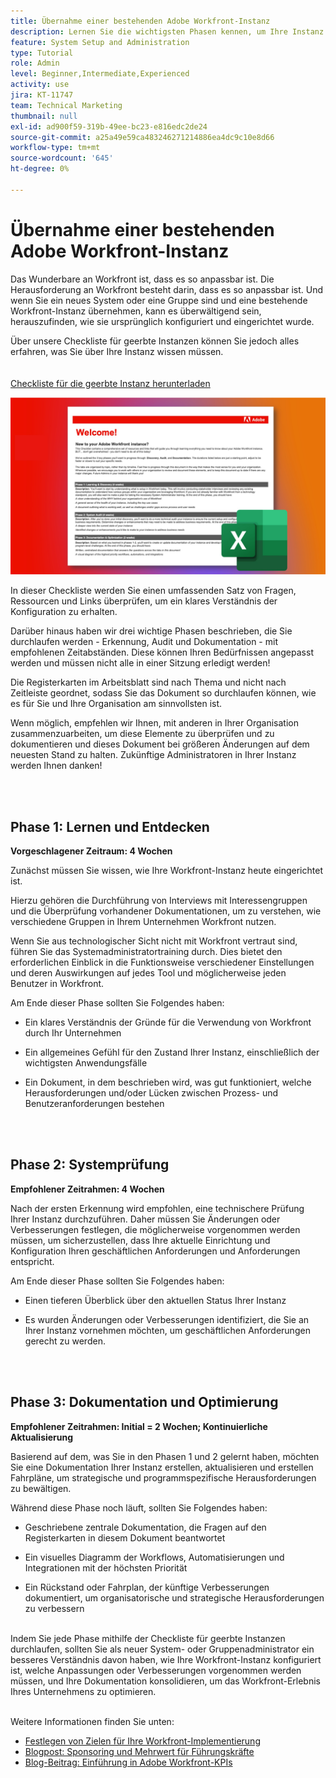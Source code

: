 ```yaml
---
title: Übernahme einer bestehenden Adobe Workfront-Instanz
description: Lernen Sie die wichtigsten Phasen kennen, um Ihre Instanz von Workfront als neues System- oder Gruppenadministrator zu bewerten, zu verstehen und zu optimieren.
feature: System Setup and Administration
type: Tutorial
role: Admin
level: Beginner,Intermediate,Experienced
activity: use
jira: KT-11747
team: Technical Marketing
thumbnail: null
exl-id: ad900f59-319b-49ee-bc23-e816edc2de24
source-git-commit: a25a49e59ca483246271214886ea4dc9c10e8d66
workflow-type: tm+mt
source-wordcount: '645'
ht-degree: 0%

---
```


# Übernahme einer bestehenden Adobe Workfront-Instanz

Das Wunderbare an Workfront ist, dass es so anpassbar ist. Die Herausforderung an Workfront besteht darin, dass es so anpassbar ist. Und wenn Sie ein neues System oder eine Gruppe sind und eine bestehende Workfront-Instanz übernehmen, kann es überwältigend sein, herauszufinden, wie sie ursprünglich konfiguriert und eingerichtet wurde.

Über unsere Checkliste für geerbte Instanzen können Sie jedoch alles erfahren, was Sie über Ihre Instanz wissen müssen.\
<br>
</br>
<a href="assets/adobe-workfront-system-admin-playbook-inherited-instance.xlsx" class="spectrum-Button spectrum-Button--outline spectrum-Button--primary spectrum-Button--sizeM">
<span class="spectrum-Button-label has-no-wrap has-text-weight-bold">Checkliste für die geerbte Instanz herunterladen </span>
</a>

![Checklisten-Bild für geerbte Instanzen](assets/wf-inherited-instance-imagel.jpg)

In dieser Checkliste werden Sie einen umfassenden Satz von Fragen, Ressourcen und Links überprüfen, um ein klares Verständnis der Konfiguration zu erhalten.

Darüber hinaus haben wir drei wichtige Phasen beschrieben, die Sie durchlaufen werden - Erkennung, Audit und Dokumentation - mit empfohlenen Zeitabständen. Diese können Ihren Bedürfnissen angepasst werden und müssen nicht alle in einer Sitzung erledigt werden!

Die Registerkarten im Arbeitsblatt sind nach Thema und nicht nach Zeitleiste geordnet, sodass Sie das Dokument so durchlaufen können, wie es für Sie und Ihre Organisation am sinnvollsten ist.

Wenn möglich, empfehlen wir Ihnen, mit anderen in Ihrer Organisation zusammenzuarbeiten, um diese Elemente zu überprüfen und zu dokumentieren und dieses Dokument bei größeren Änderungen auf dem neuesten Stand zu halten. Zukünftige Administratoren in Ihrer Instanz werden Ihnen danken!


<br>
</br>

## Phase 1: Lernen und Entdecken

<b>Vorgeschlagener Zeitraum: 4 Wochen</b>

Zunächst müssen Sie wissen, wie Ihre Workfront-Instanz heute eingerichtet ist.

Hierzu gehören die Durchführung von Interviews mit Interessengruppen und die Überprüfung vorhandener Dokumentationen, um zu verstehen, wie verschiedene Gruppen in Ihrem Unternehmen Workfront nutzen.

Wenn Sie aus technologischer Sicht nicht mit Workfront vertraut sind, führen Sie das Systemadministratortraining durch. Dies bietet den erforderlichen Einblick in die Funktionsweise verschiedener Einstellungen und deren Auswirkungen auf jedes Tool und möglicherweise jeden Benutzer in Workfront.

Am Ende dieser Phase sollten Sie Folgendes haben:

* Ein klares Verständnis der Gründe für die Verwendung von Workfront durch Ihr Unternehmen

* Ein allgemeines Gefühl für den Zustand Ihrer Instanz, einschließlich der wichtigsten Anwendungsfälle

* Ein Dokument, in dem beschrieben wird, was gut funktioniert, welche Herausforderungen und/oder Lücken zwischen Prozess- und Benutzeranforderungen bestehen
<br>
</br>

## Phase 2: Systemprüfung

<b>Empfohlener Zeitrahmen: 4 Wochen </b>

Nach der ersten Erkennung wird empfohlen, eine technischere Prüfung Ihrer Instanz durchzuführen. Daher müssen Sie Änderungen oder Verbesserungen festlegen, die möglicherweise vorgenommen werden müssen, um sicherzustellen, dass Ihre aktuelle Einrichtung und Konfiguration Ihren geschäftlichen Anforderungen und Anforderungen entspricht.

Am Ende dieser Phase sollten Sie Folgendes haben:

* Einen tieferen Überblick über den aktuellen Status Ihrer Instanz

* Es wurden Änderungen oder Verbesserungen identifiziert, die Sie an Ihrer Instanz vornehmen möchten, um geschäftlichen Anforderungen gerecht zu werden.
<br>
</br>

## Phase 3: Dokumentation und Optimierung

<b>Empfohlener Zeitrahmen: Initial = 2 Wochen; Kontinuierliche Aktualisierung </b>

Basierend auf dem, was Sie in den Phasen 1 und 2 gelernt haben, möchten Sie eine Dokumentation Ihrer Instanz erstellen, aktualisieren und erstellen Fahrpläne, um strategische und programmspezifische Herausforderungen zu bewältigen.

Während diese Phase noch läuft, sollten Sie Folgendes haben:

* Geschriebene zentrale Dokumentation, die Fragen auf den Registerkarten in diesem Dokument beantwortet

* Ein visuelles Diagramm der Workflows, Automatisierungen und Integrationen mit der höchsten Priorität

* Ein Rückstand oder Fahrplan, der künftige Verbesserungen dokumentiert, um organisatorische und strategische Herausforderungen zu verbessern

<br>
Indem Sie jede Phase mithilfe der Checkliste für geerbte Instanzen durchlaufen, sollten Sie als neuer System- oder Gruppenadministrator ein besseres Verständnis davon haben, wie Ihre Workfront-Instanz konfiguriert ist, welche Anpassungen oder Verbesserungen vorgenommen werden müssen, und Ihre Dokumentation konsolidieren, um das Workfront-Erlebnis Ihres Unternehmens zu optimieren.

<br>
</br>

Weitere Informationen finden Sie unten:
* [Festlegen von Zielen für Ihre Workfront-Implementierung](https://experienceleague.adobe.com/docs/workfront/using/administration-and-setup/get-started-administration/define-wf-goals-objectives.html?lang=en)
* [Blogpost: Sponsoring und Mehrwert für Führungskräfte](https://experienceleaguecommunities.adobe.com/t5/workfront-blogs/customer-success-tips-executive-sponsorship-and-value-to/ba-p/518353)
* [Blog-Beitrag: Einführung in Adobe Workfront-KPIs](https://experienceleaguecommunities.adobe.com/t5/workfront-blogs/kpi-dashboards-in-the-new-workfront-experience-introduction-to/ba-p/549001)
